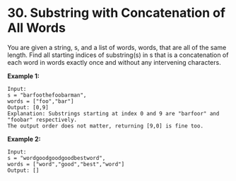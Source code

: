 # 30. Substring with Concatenation of All Words


You are given a string, s, and a list of words, words, that are all of the same length. Find all starting indices of substring(s) in s that is a concatenation of each word in words exactly once and without any intervening characters.

**Example 1:**
```
Input:
s = "barfoothefoobarman",
words = ["foo","bar"]
Output: [0,9]
Explanation: Substrings starting at index 0 and 9 are "barfoor" and "foobar" respectively.
The output order does not matter, returning [9,0] is fine too.
```

**Example 2:**
```
Input:
s = "wordgoodgoodgoodbestword",
words = ["word","good","best","word"]
Output: []
```

